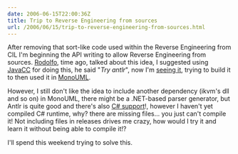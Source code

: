 ```yaml
---
date: 2006-06-15T22:00:36Z
title: Trip to Reverse Engineering from sources
url: /2006/06/15/trip-to-reverse-engineering-from-sources.html
---
```


<p>After removing that sort-like code used within the Reverse Engineering from CIL I'm beginning the API writing  to allow Reverse Engineering from sources. <a href="http://rodolfocampero.blogspot.com">Rodolfo</a>, time ago, talked about this idea, I suggested using <a href="https://javacc.dev.java.net/">JavaCC</a> for doing this, he said "<em>Try antlr</em>", now I'm <a href="http://www.antlr.org/">seeing it</a>, trying to build it to then used it in <a href="http://www.monouml.org">MonoUML</a>. </p>
<p>However, I still don't like the idea to include another dependency (ikvm's dll and so on) in MonoUML, there might be a .NET-based parser generator, but Antlr is quite good and there's also <a href="http://www.doc.ic.ac.uk/lab/secondyear/Antlr/csharp-runtime.html">C# support</a>!, however I haven't yet compiled C# runtime, why? there are missing files... you just can't compile it! Not including files in releases drives me crazy, how would I try it and learn it without being able to compile it!?</p>
<p>I'll spend this weekend trying to solve this.</p>
